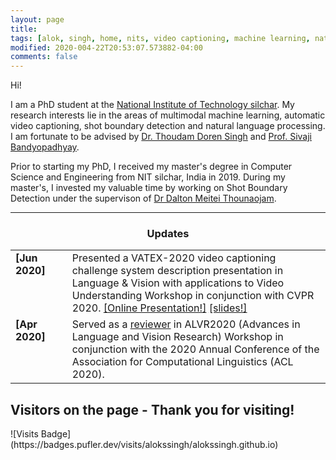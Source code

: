 ```yaml
---
layout: page
title: 
tags: [alok, singh, home, nits, video captioning, machine learning, natural language processing, shot boundary detection, Local binary pattern, graduate]
modified: 2020-004-22T20:53:07.573882-04:00
comments: false
---
```


Hi!

I am a PhD student at the [National Institute of Technology silchar](http://http://www.nits.ac.in/). My research interests lie in the areas of multimodal machine learning, automatic video captioning, shot boundary detection and natural language processing. I am fortunate to be advised by [ Dr. Thoudam Doren Singh](http://cs.nits.ac.in/doren/) and [Prof. Sivaji Bandyopadhyay](http://www.jaduniv.edu.in/profile.php?uid=2).

Prior to starting my PhD, I received my master's degree in Computer Science and Engineering from NIT silchar, India in 2019. During my master's, I invested my valuable time by working on Shot Boundary Detection under the supervison of [Dr Dalton Meitei Thounaojam](http://cs.nits.ac.in/dalton/). 

----

<h3 align="center">Updates</h3>
<table class='news-table'>
    <col width="18%">
    <col width="82%">
 
 <tr>
        <td valign="top"><strong>[Jun 2020]</strong></td>
        <td> Presented a VATEX-2020 video captioning challenge system description presentation in Language & Vision with applications to Video Understanding Workshop in conjunction with CVPR 2020. <a href="https://www.youtube.com/watch?v=d-mlPPiZ2Pc">[Online Presentation!]</a> <a href="files/VATEX_CVPR_ppt.pdf">[slides!]</a>
        </td>
    </tr>
<tr>
        <td valign="top"><strong>[Apr 2020]</strong></td>
        <td>Served as a <a href="https://alvr-workshop.github.io/"> reviewer</a> in ALVR2020 (Advances in Language and Vision Research) Workshop in conjunction with the 2020 Annual Conference of the Association for Computational Linguistics (ACL 2020).
        </td>
    </tr>

</table>
<h2> Visitors on the page - Thank you for visiting! </h2>
<!---<a href="https://alokssingh.github.io/"><img src="https://hits.seeyoufarm.com/api/count/incr/badge.svg?url=https%3A%2F%2Falokssingh.github.io&count_bg=%2379C83D&title_bg=%23555555&icon=&icon_color=%23E7E7E7&title=Visit&edge_flat=false"/></a> -->
![Visits Badge](https://badges.pufler.dev/visits/alokssingh/alokssingh.github.io)
